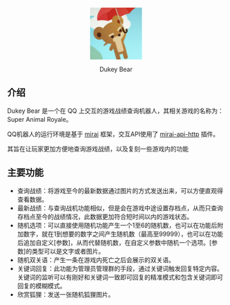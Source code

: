 <p align="center">
    <img width="120px" align="center" src="https://github.com/fishsiyu/Dukey-Bear-QQ/blob/main/doc/bear.jpg" alt="Hi，我是会说话的 Dukey Bear！"/>
    <p align="center">Dukey Bear</p>
</p>

## 介绍
Dukey Bear 是一个在 QQ 上交互的游戏战绩查询机器人，其相关游戏的名称为： Super Animal Royale。

QQ机器人的运行环境是基于 [mirai](https://github.com/mamoe/mirai) 框架，交互API使用了 [mirai-api-http](https://github.com/project-mirai/mirai-api-http) 插件。

其旨在让玩家更加方便地查询游戏战绩，以及复刻一些游戏内的功能

## 主要功能
- 查询战绩：将游戏至今的最新数据通过图片的方式发送出来，可以方便直观得查看数据。
- 最新战绩：与查询战机功能相似，但是会在游戏中途设置存档点，从而只查询存档点至今的战绩情况，此数据更加符合短时间以内的游戏状态。
- 随机选项：可以直接使用随机功能产生一个1至6的随机数，也可以在功能后附加数字，就在1到想要的数字之间产生随机数（最高至99999），也可以在功能后追加自定义[参数]，从而代替随机数，在自定义参数中随机一个选项。[参数]的类型可以是文字或者图片。
- 随机双关语：产生一条在游戏内死亡之后会展示的双关语。
- 关键词回复：此功能为管理员管理群的手段，通过关键词触发回复特定内容。关键词的监听可以有刚好和关键词一致即可回复的精准模式和包含关键词即可回复的模糊模式。
- 欣赏狐狸：发送一张随机狐狸图片。